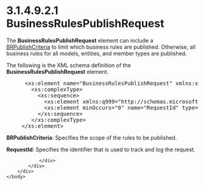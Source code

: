 <html dir="LTR" xmlns:mshelp="http://msdn.microsoft.com/mshelp" xmlns:ddue="http://ddue.schemas.microsoft.com/authoring/2003/5" xmlns:xlink="http://www.w3.org/1999/xlink" xmlns:tool="http://www.microsoft.com/tooltip">
    <head>
        <meta http-equiv="Content-Type" content="text/html; CHARSET=utf-8"></meta>
        <meta name="save" content="history"></meta>
        <title>3.1.4.9.2.1 BusinessRulesPublishRequest</title>
        <xml>
            <mshelp:toctitle title="3.1.4.9.2.1 BusinessRulesPublishRequest"></mshelp:toctitle>
            <mshelp:rltitle title="[MS-SSMDSWS-15]: BusinessRulesPublishRequest"></mshelp:rltitle>
            <mshelp:keyword index="A" term="0ed23f7e-2814-415a-a824-4eb1b353c76a"></mshelp:keyword>
            <mshelp:attr name="DCSext.ContentType" value="open specification"></mshelp:attr>
            <mshelp:attr name="AssetID" value="0ed23f7e-2814-415a-a824-4eb1b353c76a"></mshelp:attr>
            <mshelp:attr name="TopicType" value="kbRef"></mshelp:attr>
            <mshelp:attr name="DCSext.Title" value="[MS-SSMDSWS-15]: BusinessRulesPublishRequest" />
        </xml>
    </head>
    <body>
        <div id="header">
            <h1 class="heading">3.1.4.9.2.1 BusinessRulesPublishRequest</h1>
        </div>
        <div id="mainSection">
            <div id="mainBody">
                <div id="allHistory" class="saveHistory"></div>
                <div id="sectionSection0" class="section" name="collapseableSection">
                    

<p>The <b>BusinessRulesPublishRequest</b> element can include a
<a href="6d34fe5f-2392-4f2c-949a-e6e111f610d2.htm">BRPublishCriteria</a> to
limit which business rules are published. Otherwise, all business rules for all
models, entities, and member types are published.</p>

<p>The following is the XML schema definition of the <b>BusinessRulesPublishRequest</b>
element.</p>

<dl>
<dd>
<div><pre> &lt;xs:element name=&quot;BusinessRulesPublishRequest&quot; xmlns:xs=&quot;http://www.w3.org/2001/XMLSchema&quot;&gt;
   &lt;xs:complexType&gt;
     &lt;xs:sequence&gt;
       &lt;xs:element xmlns:q999=&quot;http://schemas.microsoft.com/sqlserver/masterdataservices/2009/09&quot; minOccurs=&quot;0&quot; name=&quot;BRPublishCriteria&quot; nillable=&quot;true&quot; type=&quot;q999:BRPublishCriteria&quot; /&gt;
       &lt;xs:element minOccurs=&quot;0&quot; name=&quot;RequestId&quot; type=&quot;ser:guid&quot; /&gt;
     &lt;/xs:sequence&gt;
   &lt;/xs:complexType&gt;
&lt;/xs:element&gt;
</pre></div>
</dd></dl>

<p><b>BRPublishCriteria</b>: Specifies the scope of the
rules to be published.</p>

<p><b>RequestId</b>: Specifies the identifier that is
used to track and log the request.</p>


                </div>
            </div>
        </div>
    </body>
</html>